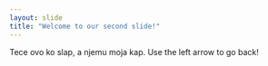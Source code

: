 ```yaml
---
layout: slide
title: "Welcome to our second slide!"
---
```

Tece ovo ko slap, a njemu moja kap.
Use the left arrow to go back!
